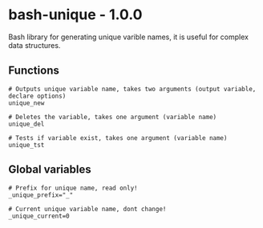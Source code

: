 # bash-unique - 1.0.0
Bash library for generating unique varible names, it is useful for complex data structures.

## Functions
```
# Outputs unique variable name, takes two arguments (output variable, declare options)
unique_new

# Deletes the variable, takes one argument (variable name)
unique_del

# Tests if variable exist, takes one argument (variable name)
unique_tst
```

## Global variables
```
# Prefix for unique name, read only!
_unique_prefix="_"

# Current unique variable name, dont change!
_unique_current=0
```
